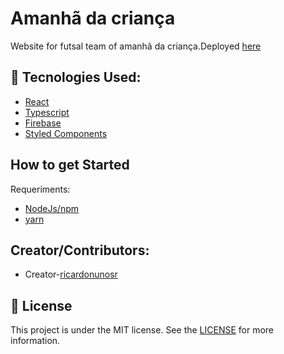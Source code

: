 # Amanhã da criança

Website for futsal team of amanhã da criança.Deployed [here](https://amanhadacrianca.netlify.app/)

## 🚀 Tecnologies Used:

- [React](https://reactjs.org/)
- [Typescript](https://www.typescriptlang.org/)
- [Firebase](https://firebase.google.com/)
- [Styled Components](https://styled-components.com/)

## How to get Started

Requeriments:

- [NodeJs/npm](https://nodejs.org/en/)
- [yarn](https://yarnpkg.com/)

## Creator/Contributors:

- Creator-[ricardonunosr](https://github.com/ricardonunosr)

## 📝 License

This project is under the MIT license. See the [LICENSE](https://github.com/ricardonunosr/amanha-da-crianca-web/blob/master/LICENSE) for more information.
